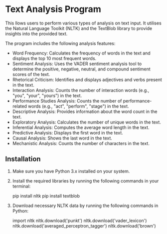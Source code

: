 # Text Analysis Program

This llows users to perform various types of analysis on text input. It utilises the Natural Language Toolkit (NLTK) and the TextBlob library to provide insights into the provided text.

The program includes the following analysis features:

- Word Frequency: Calculates the frequency of words in the text and displays the top 10 most frequent words.
- Sentiment Analysis: Uses the VADER sentiment analysis tool to determine the positive, negative, neutral, and compound sentiment scores of the text.
- Rhetorical Criticism: Identifies and displays adjectives and verbs present in the text.
- Interaction Analysis: Counts the number of interaction words (e.g., "you", "your", "yours") in the text.
- Performance Studies Analysis: Counts the number of performance-related words (e.g., "act", "perform", "stage") in the text.
- Descriptive Analysis: Provides information about the word count in the text.
- Exploratory Analysis: Calculates the number of unique words in the text.
- Inferential Analysis: Computes the average word length in the text.
- Predictive Analysis: Displays the first word in the text.
- Causal Analysis: Shows the last word in the text.
- Mechanistic Analysis: Counts the number of characters in the text.


## Installation

1. Make sure you have Python 3.x installed on your system.
2. Install the required libraries by running the following commands in your terminal:
   
   pip install nltk
   pip install textblob
   
3. Download necessary NLTK data by running the following commands in Python:
   
   import nltk
   nltk.download('punkt')
   nltk.download('vader_lexicon')
   nltk.download('averaged_perceptron_tagger')
   nltk.download('brown')

